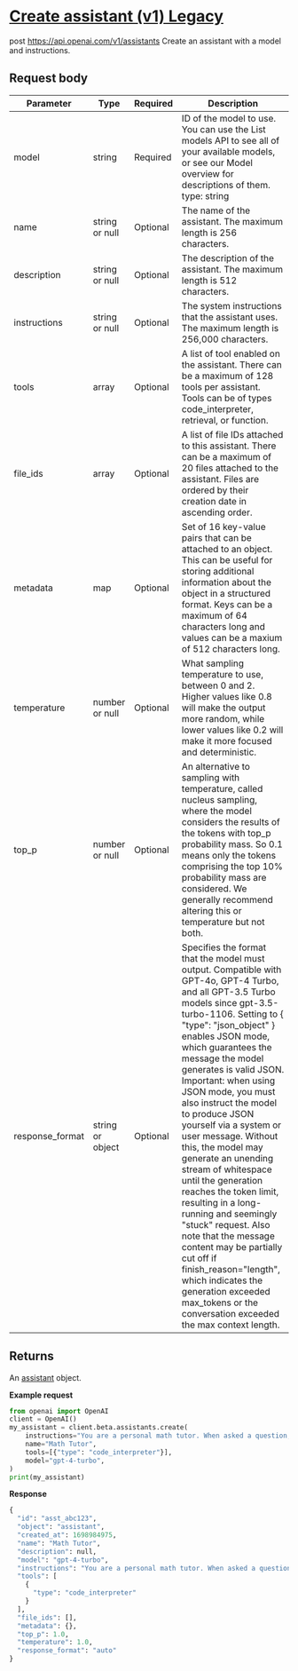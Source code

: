 # [Create assistant (v1) Legacy](/docs/api-reference/assistants-v1/createAssistant)
post https://api.openai.com/v1/assistants 
Create an assistant with a model and instructions. 
## Request body 
| Parameter | Type   | Required | Description|
| --- | --- | --- | --- |
| model | string | Required | ID of the model to use. You can use the                   List models API                   to see all of your available models, or see our                   Model overview for                   descriptions of them. type: string| 
| name | string or null | Optional | The name of the assistant. The maximum length is 256                   characters.| 
| description | string or null | Optional | The description of the assistant. The maximum length is 512                   characters.| 
| instructions | string or null | Optional | The system instructions that the assistant uses. The maximum                   length is 256,000 characters.| 
| tools | array | Optional | A list of tool enabled on the assistant. There can be a                   maximum of 128 tools per assistant. Tools can be of types                   code_interpreter, retrieval, or                   function.| 
| file_ids | array | Optional | A list of file IDs                   attached to this assistant. There can be a maximum of 20 files                   attached to the assistant. Files are ordered by their creation                   date in ascending order.| 
| metadata | map | Optional | Set of 16 key-value pairs that can be attached to an object.                   This can be useful for storing additional information about                   the object in a structured format. Keys can be a maximum of 64                   characters long and values can be a maxium of 512 characters                   long.| 
| temperature | number or null | Optional | What sampling temperature to use, between 0 and 2. Higher                   values like 0.8 will make the output more random, while lower                   values like 0.2 will make it more focused and deterministic.| 
| top_p | number or null | Optional | An alternative to sampling with temperature, called nucleus                   sampling, where the model considers the results of the tokens                   with top_p probability mass. So 0.1 means only the tokens                   comprising the top 10% probability mass are considered.                                     We generally recommend altering this or temperature but not                   both.| 
| response_format | string or object | Optional | Specifies the format that the model must output. Compatible                   with GPT-4o,                   GPT-4 Turbo,                   and all GPT-3.5 Turbo models since                   gpt-3.5-turbo-1106.                                     Setting to { "type": "json_object" } enables JSON                   mode, which guarantees the message the model generates is                   valid JSON.                   Important: when using JSON mode, you                   must also instruct the model to produce JSON                   yourself via a system or user message. Without this, the model                   may generate an unending stream of whitespace until the                   generation reaches the token limit, resulting in a                   long-running and seemingly "stuck" request. Also note that the                   message content may be partially cut off if                   finish_reason="length", which indicates the                   generation exceeded max_tokens or the                   conversation exceeded the max context length.| 
## Returns 
An
                [assistant](/docs/api-reference/assistants-v1/object)
                object. 

**Example request**
```python
from openai import OpenAI
client = OpenAI()
my_assistant = client.beta.assistants.create(
    instructions="You are a personal math tutor. When asked a question, write and run Python code to answer the question.",
    name="Math Tutor",
    tools=[{"type": "code_interpreter"}],
    model="gpt-4-turbo",
)
print(my_assistant)
```

**Response**
```python
{
  "id": "asst_abc123",
  "object": "assistant",
  "created_at": 1698984975,
  "name": "Math Tutor",
  "description": null,
  "model": "gpt-4-turbo",
  "instructions": "You are a personal math tutor. When asked a question, write and run Python code to answer the question.",
  "tools": [
    {
      "type": "code_interpreter"
    }
  ],
  "file_ids": [],
  "metadata": {},
  "top_p": 1.0,
  "temperature": 1.0,
  "response_format": "auto"
}
```
